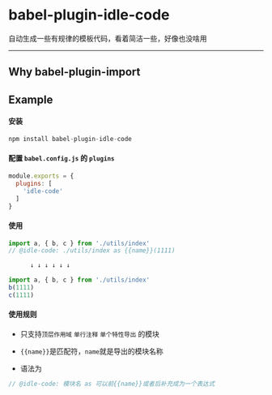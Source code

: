 # babel-plugin-idle-code

自动生成一些有规律的模板代码，看着简洁一些，好像也没啥用

----

## Why babel-plugin-import

## Example

#### 安装
```javascript
npm install babel-plugin-idle-code
```

#### 配置 `babel.config.js` 的 `plugins`

```javascript
module.exports = {
  plugins: [
    'idle-code'
  ]
}

```

#### 使用

```javascript
import a, { b, c } from './utils/index'
// @idle-code: ./utils/index as {{name}}(1111)

      ↓ ↓ ↓ ↓ ↓ ↓

import a, { b, c } from './utils/index'
b(1111)
c(1111)
```

#### 使用规则
- 只支持`顶层作用域` `单行注释` `单个特性导出` 的模块

- `{{name}}`是匹配符，`name`就是导出的模块名称

- 语法为
```javascript
// @idle-code: 模块名 as 可以前{{name}}或者后补充成为一个表达式
```